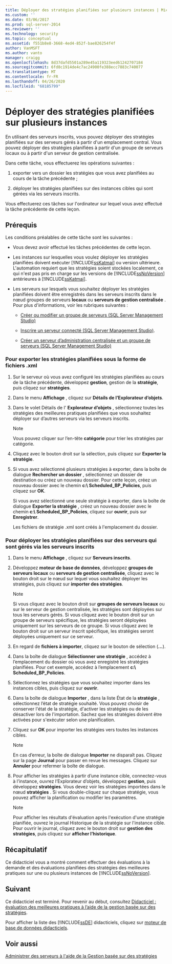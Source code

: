 ```yaml
---
title: Déployer des stratégies planifiées sur plusieurs instances | Microsoft Docs
ms.custom: ''
ms.date: 03/06/2017
ms.prod: sql-server-2014
ms.reviewer: ''
ms.technology: security
ms.topic: conceptual
ms.assetid: f551b8e8-3668-4ed4-852f-bae826254f4f
author: VanMSFT
ms.author: vanto
manager: craigg
ms.openlocfilehash: 8d37dafd5501a289e45a119323eed61242707184
ms.sourcegitcommit: 6fd8c1914de4c7ac24900fe388ecc7883c740077
ms.translationtype: MT
ms.contentlocale: fr-FR
ms.lasthandoff: 04/26/2020
ms.locfileid: "68185799"
---
```

# <a name="deploy-scheduled-policies-to-multiple-instances"></a>Déployer des stratégies planifiées sur plusieurs instances
  En utilisant des serveurs inscrits, vous pouvez déployer des stratégies planifiées sur des serveurs gérés à partir d'un emplacement central. Vous pouvez déployer des stratégies planifiées à partir d'un groupe de serveurs locaux ou à partir d'un serveur de gestion centralisée.  
  
 Dans cette tâche, vous effectuerez les opérations suivantes :  
  
1.  exporter vers un dossier les stratégies que vous avez planifiées au cours de la tâche précédente ;  
  
2.  déployer les stratégies planifiées sur des instances cibles qui sont gérées via les serveurs inscrits.  
  
 Vous effectuerez ces tâches sur l'ordinateur sur lequel vous avez effectué la tâche précédente de cette leçon.  
  
## <a name="prerequisites"></a>Prérequis  
 Les conditions préalables de cette tâche sont les suivantes :  
  
-   Vous devez avoir effectué les tâches précédentes de cette leçon.  
  
-   Les instances sur lesquelles vous voulez déployer les stratégies planifiées doivent exécuter [!INCLUDE[ssKatmai](../includes/sskatmai-md.md)] ou version ultérieure. L'automation requiert que les stratégies soient stockées localement, ce qui n'est pas pris en charge sur les versions de [!INCLUDE[ssNoVersion](../includes/ssnoversion-md.md)] antérieures à [!INCLUDE[ssKatmai](../includes/sskatmai-md.md)].  
  
-   Les serveurs sur lesquels vous souhaitez déployer les stratégies planifiées doivent être enregistrés dans les serveurs inscrits dans le nœud groupes de serveurs **locaux** ou **serveurs de gestion centralisée** . Pour plus d'informations, voir les rubriques suivantes :  
  
    -   [Créer ou modifier un groupe de serveurs &#40;SQL Server Management Studio&#41;](../ssms/register-servers/create-or-edit-a-server-group-sql-server-management-studio.md)  
  
    -   [Inscrire un serveur connecté &#40;SQL Server Management Studio&#41;](../ssms/register-servers/register-a-connected-server-sql-server-management-studio.md).  
  
    -   [Créer un serveur d’administration centralisée et un groupe de serveurs &#40;SQL Server Management Studio&#41;](../ssms/register-servers/create-a-central-management-server-and-server-group.md)  
  
### <a name="to-export-the-scheduled-policies-as-xml-files"></a>Pour exporter les stratégies planifiées sous la forme de fichiers .xml  
  
1.  Sur le serveur où vous avez configuré les stratégies planifiées au cours de la tâche précédente, développez **gestion**, gestion de la **stratégie**, puis cliquez sur **stratégies**.  
  
2.  Dans le menu **Affichage** , cliquez sur **Détails de l’Explorateur d’objets**.  
  
3.  Dans le volet Détails de l' **Explorateur d’objets** , sélectionnez toutes les stratégies des meilleures pratiques planifiées que vous souhaitez déployer sur d’autres serveurs via les serveurs inscrits.  
  
    > [!NOTE]  
    >  Vous pouvez cliquer sur l’en-tête **catégorie** pour trier les stratégies par catégorie.  
  
4.  Cliquez avec le bouton droit sur la sélection, puis cliquez sur **Exporter la stratégie**.  
  
5.  Si vous avez sélectionné plusieurs stratégies à exporter, dans la boîte de dialogue **Rechercher un dossier** , sélectionnez un dossier de destination ou créez un nouveau dossier. Pour cette leçon, créez un nouveau dossier avec le chemin **c:\ Scheduled_BP_Policies**, puis cliquez sur **OK**.  
  
     Si vous avez sélectionné une seule stratégie à exporter, dans la boîte de dialogue **Exporter la stratégie** , créez un nouveau dossier avec le chemin **c:\ Scheduled_BP_Policies**, cliquez sur **ouvrir**, puis sur **Enregistrer**.  
  
     Les fichiers de stratégie .xml sont créés à l'emplacement du dossier.  
  
### <a name="to-deploy-the-scheduled-policies-to-servers-that-are-managed-through-registered-servers"></a>Pour déployer les stratégies planifiées sur des serveurs qui sont gérés via les serveurs inscrits  
  
1.  Dans le menu **Affichage** , cliquez sur **Serveurs inscrits**.  
  
2.  Développez **moteur de base de données**, développez **groupes de serveurs locaux** ou **serveurs de gestion centralisée**, cliquez avec le bouton droit sur le nœud sur lequel vous souhaitez déployer les stratégies, puis cliquez sur **importer des stratégies**.  
  
    > [!NOTE]  
    >  Si vous cliquez avec le bouton droit sur **groupes de serveurs locaux** ou sur le serveur de gestion centralisée, les stratégies sont déployées sur tous les serveurs gérés. Si vous cliquez avec le bouton droit sur un groupe de serveurs spécifique, les stratégies seront déployées uniquement sur les serveurs de ce groupe. Si vous cliquez avec le bouton droit sur un serveur inscrit spécifique, les stratégies seront déployées uniquement sur ce serveur.  
  
3.  En regard de **fichiers à importer**, cliquez sur le bouton de sélection (**...**).  
  
4.  Dans la boîte de dialogue **Sélectionner une stratégie** , accédez à l’emplacement du dossier où vous avez enregistré les stratégies planifiées. Pour cet exemple, accédez à l’emplacement **c:\ Scheduled_BP_Policies**.  
  
5.  Sélectionnez les stratégies que vous souhaitez importer dans les instances cibles, puis cliquez sur **ouvrir**.  
  
6.  Dans la boîte de dialogue **Importer** , dans la liste État de la **stratégie** , sélectionnez l’état de stratégie souhaité. Vous pouvez choisir de conserver l'état de la stratégie, d'activer les stratégies ou de les désactiver lors de l'importation. Sachez que les stratégies doivent être activées pour s'exécuter selon une planification.  
  
7.  Cliquez sur **OK** pour importer les stratégies vers toutes les instances cibles.  
  
    > [!NOTE]  
    >  En cas d’erreur, la boîte de dialogue **Importer** ne disparaît pas. Cliquez sur la page **Journal** pour passer en revue les messages. Cliquez sur **Annuler** pour refermer la boîte de dialogue.  
  
8.  Pour afficher les stratégies à partir d’une instance cible, connectez-vous à l’instance, ouvrez l’Explorateur d’objets, développez **gestion**, puis développez **stratégies**. Vous devez voir les stratégies importées dans le nœud **stratégies** . Si vous double-cliquez sur chaque stratégie, vous pouvez afficher la planification ou modifier les paramètres.  
  
    > [!NOTE]  
    >  Pour afficher les résultats d'évaluation après l'exécution d'une stratégie planifiée, ouvrez le journal Historique de la stratégie sur l'instance cible. Pour ouvrir le journal, cliquez avec le bouton droit sur **gestion des stratégies**, puis cliquez sur **afficher l’historique**.  
  
## <a name="summary"></a>Récapitulatif  
 Ce didacticiel vous a montré comment effectuer des évaluations à la demande et des évaluations planifiées des stratégies des meilleures pratiques sur une ou plusieurs instances de [!INCLUDE[ssNoVersion](../includes/ssnoversion-md.md)].  
  
## <a name="next"></a>Suivant  
 Ce didacticiel est terminé. Pour revenir au début, consultez [Didacticiel : évaluation des meilleures pratiques à l’aide de la gestion basée sur des stratégies](../../2014/tutorials/tutorial-evaluating-best-practices-by-using-policy-based-management.md).  
  
 Pour afficher la liste des [!INCLUDE[ssDE](../includes/ssde-md.md)] didacticiels, cliquez sur [moteur de base de données didacticiels](../relational-databases/database-engine-tutorials.md).  
  
## <a name="see-also"></a>Voir aussi  
 [Administrer des serveurs à l'aide de la Gestion basée sur des stratégies](../relational-databases/policy-based-management/administer-servers-by-using-policy-based-management.md)  
  
  

